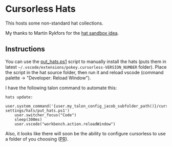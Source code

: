 # Cursorless Hats

This hosts some non-standard hat collections.

My thanks to Martin Rykfors for the [hat sandbox idea](https://github.com/MartinRykfors/cursorless_hat_sandbox/blob/master/preview.md).

## Instructions

You can use the [put_hats.ps1](put_hats.ps1) script to manually install the hats (puts them in latest `~/.vscode/extensions/pokey.cursorless-VERSION_NUMBER` folder).
Place the script in the hat source folder, then run it and reload vscode (command palette → "Developer: Reload Window").

I have the following talon command to automate this:
```
hats update:
    user.system_command('{user.my_talon_config_jacob_subfolder_path()}/cursorless-settings/hats/put_hats.ps1')
    user.switcher_focus("Code")
    sleep(300ms)
    user.vscode("workbench.action.reloadWindow")
```

Also, it looks like there will soon be the ability to configure cursorless to use a folder of you choosing ([PR](https://github.com/cursorless-dev/cursorless/pull/1853)).
